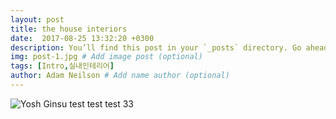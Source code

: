 ```yaml
---
layout: post
title: the house interiors
date:  2017-08-25 13:32:20 +0300
description: You’ll find this post in your `_posts` directory. Go ahead and edit it and re-build the site to see your changes. # Add post description (optional)
img: post-1.jpg # Add image post (optional)
tags: [Intro,실내인테리어]
author: Adam Neilson # Add name author (optional)
---
```



![Yosh Ginsu]({{site.baseurl}}/assets/img/yosh-ginsu.jpg)
test test test 33
